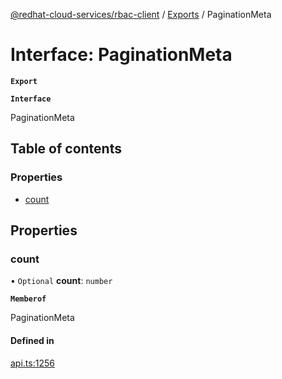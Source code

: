 [@redhat-cloud-services/rbac-client](../README.md) / [Exports](../modules.md) / PaginationMeta

# Interface: PaginationMeta

**`Export`**

**`Interface`**

PaginationMeta

## Table of contents

### Properties

- [count](PaginationMeta.md#count)

## Properties

### count

• `Optional` **count**: `number`

**`Memberof`**

PaginationMeta

#### Defined in

[api.ts:1256](https://github.com/RedHatInsights/javascript-clients/blob/master/packages/rbac/api.ts#L1256)
